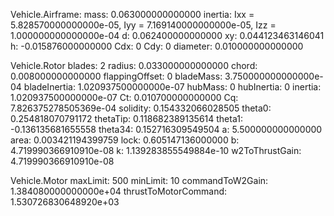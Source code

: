 Vehicle.Airframe: 
 mass: 0.063000000000000
     inertia: Ixx = 5.828570000000000e-05, Iyy = 7.169140000000000e-05, Izz =  1.000000000000000e-04
           d: 0.062400000000000
          xy: 0.044123463146041
           h: -0.015876000000000
         Cdx: 0
         Cdy: 0
    diameter: 0.010000000000000

Vehicle.Rotor
            blades: 2
            radius: 0.033000000000000
             chord: 0.008000000000000
    flappingOffset: 0
         bladeMass: 3.750000000000000e-04
      bladeInertia: 1.020937500000000e-07
           hubMass: 0
        hubInertia: 0
           inertia: 1.020937500000000e-07
                Ct: 0.010700000000000
                Cq: 7.826375278505369e-04
          solidity: 0.154332066028505
            theta0: 0.254818070791172
          thetaTip: 0.118682389135614
            theta1: -0.136135681655558
           theta34: 0.152716309549504
                 a: 5.500000000000000
              area: 0.003421194399759
              lock: 0.605147136000000
                 b: 4.719990366910910e-08
                 k: 1.139283855549884e-10
    w2ToThrustGain: 4.719990366910910e-08

Vehicle.Motor
                maxLimit: 500
                minLimit: 10
         commandToW2Gain: 1.384080000000000e+04
    thrustToMotorCommand: 1.530726830648920e+03
